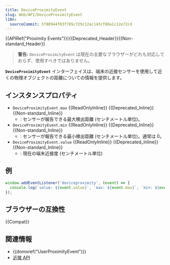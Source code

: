 ```yaml
---
title: DeviceProximityEvent
slug: Web/API/DeviceProximityEvent
l10n:
  sourceCommit: 5f80944f03f785c729c12ac143cf88a1c12e72cd
---
```


{{APIRef("Proximity Events")}}{{Deprecated_Header}}{{Non-standard_Header}}

> **警告:** `DeviceProximityEvent` は現在の主要なブラウザーがどれも対応しておらず、使用すべきではありません。

**`DeviceProximityEvent`** インターフェイスは、端末の近接センサーを使用して近くの物理オブジェクトの距離についての情報を提供します。

## インスタンスプロパティ

- `DeviceProximityEvent.max` {{ReadOnlyInline}} {{Deprecated_Inline}} {{Non-standard_Inline}}
  - : センサーが報告できる最大検出距離 (センチメートル単位)。
- `DeviceProximityEvent.min` {{ReadOnlyInline}} {{Deprecated_Inline}} {{Non-standard_Inline}}
  - : センサーが報告できる最小検出距離 (センチメートル単位)。通常は 0。
- `DeviceProximityEvent.value` {{ReadOnlyInline}} {{Deprecated_Inline}} {{Non-standard_Inline}}
  - : 現在の端末近接度 (センチメートル単位)

## 例

```js
window.addEventListener('deviceproximity', (event) => {
  console.log(`value: ${event.value}`, `max: ${event.max}`, `min: ${event.min}`);
});
```

## ブラウザーの互換性

{{Compat}}

## 関連情報

- {{domxref("UserProximityEvent")}}
- [近接 API](/ja/docs/Web/API/Proximity_Events)
